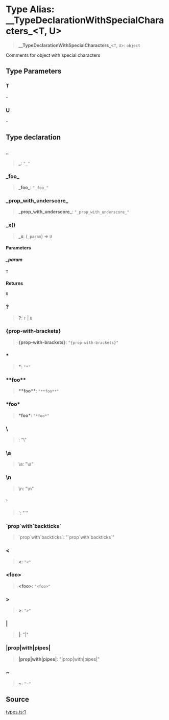 # Type Alias: \_\_TypeDeclarationWithSpecialCharacters\_\<T, U\>

> **\_\_TypeDeclarationWithSpecialCharacters\_**\<`T`, `U`\>: `object`

Comments for object with special characters

## Type Parameters

### T

\-

### U

\-

## Type declaration

### \_

> **\_**: `"_"`

### \_foo\_

> **\_foo\_**: `"_foo_"`

### \_prop\_with\_underscore\_

> **\_prop\_with\_underscore\_**: `"_prop_with_underscore_"`

### \_x()

> **\_x**: (`_param`) => `U`

#### Parameters

##### \_param

`T`

#### Returns

`U`

### ?

> **?**: `T` \| `U`

### \{prop-with-brackets\}

> **\{prop-with-brackets\}**: `"{prop-with-brackets}"`

### \*

> **\***: `"*"`

### \*\*foo\*\*

> **\*\*foo\*\***: `"**foo**"`

### \*foo\*

> **\*foo\***: `"*foo*"`

### \

> \: "\\"

### \a

> \a: "\\a"

### \n

> \n: "\\n"

### \`

> \`: "\`"

### \`prop\`with\`backticks\`

> \`prop\`with\`backticks\`: "\`prop\`with\`backticks\`"

### \<

> **\<**: `"<"`

### \<foo\>

> **\<foo\>**: `"<foo>"`

### \>

> **\>**: `">"`

### \|

> **\|**: "\|"

### \|prop\|with\|pipes\|

> **\|prop\|with\|pipes\|**: "\|prop\|with\|pipes\|"

### ~

> **~**: `"~"`

## Source

[types.ts:1](http://source-url)

